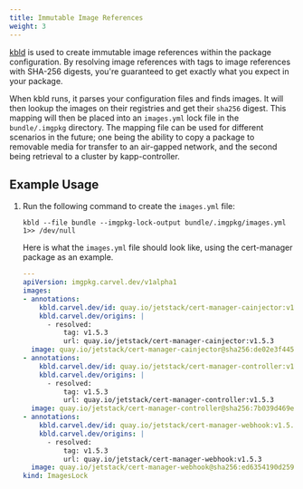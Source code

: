 ```yaml
---
title: Immutable Image References
weight: 3
---
```


[kbld](./tooling/#kbld) is used to create immutable image references within the package configuration. By resolving image references with tags to image references with SHA-256 digests, you're guaranteed to get exactly what you expect in your package.

When kbld runs, it parses your configuration files and finds images. It will then lookup the images on their registries and get their `sha256` digest. This mapping will then be placed into an `images.yml` lock file in the `bundle/.imgpkg` directory. The mapping file can be used for different scenarios in the future; one being the ability to copy a package to removable media for transfer to an air-gapped network, and the second being retrieval to a cluster by kapp-controller.

## Example Usage

1. Run the following command to create the `images.yml` file:

    ```shell
    kbld --file bundle --imgpkg-lock-output bundle/.imgpkg/images.yml 1>> /dev/null
    ```

   Here is what the `images.yml` file should look like, using the cert-manager package as an example.

    ```yaml
    ---
    apiVersion: imgpkg.carvel.dev/v1alpha1
    images:
    - annotations:
        kbld.carvel.dev/id: quay.io/jetstack/cert-manager-cainjector:v1.5.3
        kbld.carvel.dev/origins: |
          - resolved:
              tag: v1.5.3
              url: quay.io/jetstack/cert-manager-cainjector:v1.5.3
      image: quay.io/jetstack/cert-manager-cainjector@sha256:de02e3f445cfe7c035f2a9939b948c4d043011713389d9437311a62740f20bef
    - annotations:
        kbld.carvel.dev/id: quay.io/jetstack/cert-manager-controller:v1.5.3
        kbld.carvel.dev/origins: |
          - resolved:
              tag: v1.5.3
              url: quay.io/jetstack/cert-manager-controller:v1.5.3
      image: quay.io/jetstack/cert-manager-controller@sha256:7b039d469ed739a652f3bb8a1ddc122942b66cceeb85bac315449724ee64287f
    - annotations:
        kbld.carvel.dev/id: quay.io/jetstack/cert-manager-webhook:v1.5.3
        kbld.carvel.dev/origins: |
          - resolved:
              tag: v1.5.3
              url: quay.io/jetstack/cert-manager-webhook:v1.5.3
      image: quay.io/jetstack/cert-manager-webhook@sha256:ed6354190d259524d32ae74471f93bf46bfdcf4df6f73629eedf576cd87e10b8
    kind: ImagesLock
    ```
